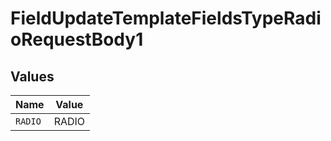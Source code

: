 # FieldUpdateTemplateFieldsTypeRadioRequestBody1


## Values

| Name    | Value   |
| ------- | ------- |
| `RADIO` | RADIO   |